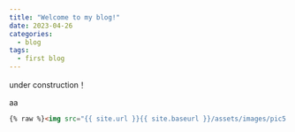 ```yaml
---
title: "Welcome to my blog!"
date: 2023-04-26
categories:
  - blog
tags:
  - first blog
---
```


under construction！


aa



```html
{% raw %}<img src="{{ site.url }}{{ site.baseurl }}/assets/images/pic5.jpg" alt="">{% endraw %}
```


